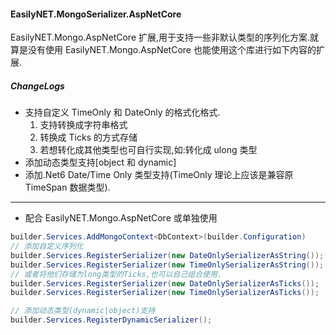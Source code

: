 #### EasilyNET.MongoSerializer.AspNetCore

EasilyNET.Mongo.AspNetCore 扩展,用于支持一些非默认类型的序列化方案.就算是没有使用 EasilyNET.Mongo.AspNetCore 也能使用这个库进行如下内容的扩展.

##### ChangeLogs

- 支持自定义 TimeOnly 和 DateOnly 的格式化格式.
  1. 支持转换成字符串格式
  2. 转换成 Ticks 的方式存储
  3. 若想转化成其他类型也可自行实现,如:转化成 ulong 类型
- 添加动态类型支持[object 和 dynamic]
- 添加.Net6 Date/Time Only 类型支持(TimeOnly 理论上应该是兼容原 TimeSpan 数据类型).

---

- 配合 EasilyNET.Mongo.AspNetCore 或单独使用

```csharp
builder.Services.AddMongoContext<DbContext>(builder.Configuration)
// 添加自定义序列化
builder.Services.RegisterSerializer(new DateOnlySerializerAsString());
builder.Services.RegisterSerializer(new TimeOnlySerializerAsString());
// 或者将他们存储为long类型的Ticks,也可以自己组合使用.
builder.Services.RegisterSerializer(new DateOnlySerializerAsTicks());
builder.Services.RegisterSerializer(new TimeOnlySerializerAsTicks());

// 添加动态类型(dynamic|object)支持
builder.Services.RegisterDynamicSerializer();
```
